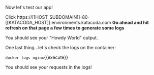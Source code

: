 Now let's test our app!  

Click https://[[HOST_SUBDOMAIN]]-80-[[KATACODA_HOST]].environments.katacoda.com
**Go ahead and hit refresh on that page a few times to generate some logs**

You should see your "Howdy World" output.

One last thing...let's check the logs on the container:

`docker logs nginx`{{execute}}

You should see your requests in the logs!
